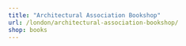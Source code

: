 ```yaml
---
title: "Architectural Association Bookshop"
url: /london/architectural-association-bookshop/
shop: books
---
```

